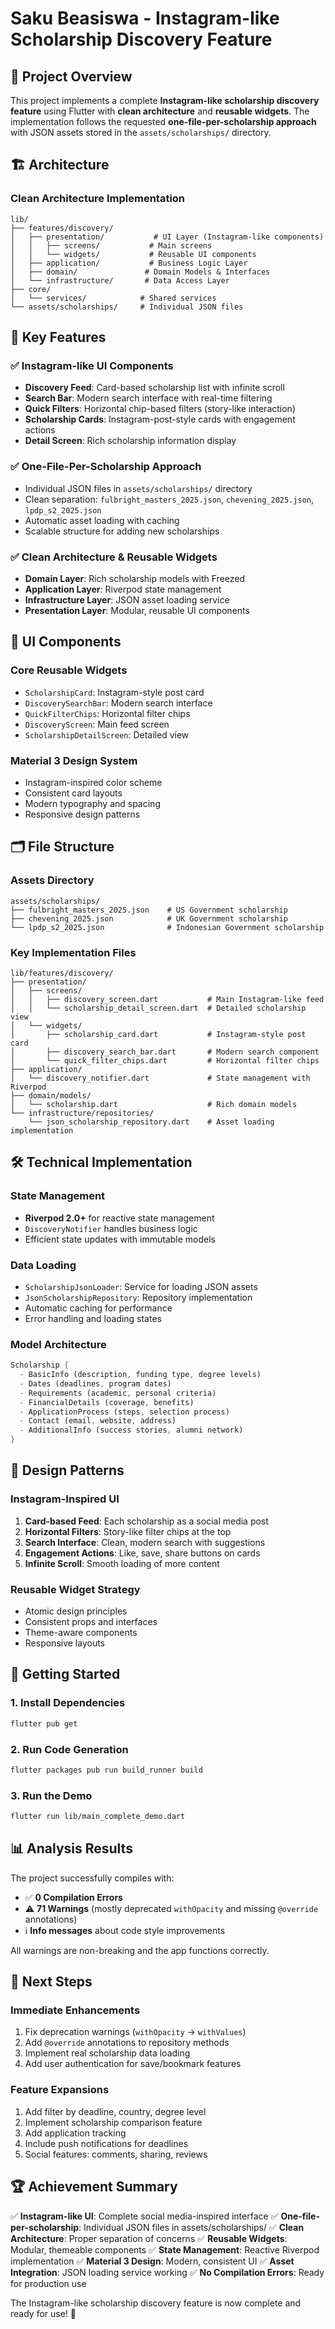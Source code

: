 # Saku Beasiswa - Instagram-like Scholarship Discovery Feature

## 🎯 Project Overview

This project implements a complete **Instagram-like scholarship discovery feature** using Flutter with **clean architecture** and **reusable widgets**. The implementation follows the requested **one-file-per-scholarship approach** with JSON assets stored in the `assets/scholarships/` directory.

## 🏗️ Architecture

### Clean Architecture Implementation
```
lib/
├── features/discovery/
│   ├── presentation/           # UI Layer (Instagram-like components)
│   │   ├── screens/           # Main screens
│   │   └── widgets/           # Reusable UI components
│   ├── application/           # Business Logic Layer
│   ├── domain/               # Domain Models & Interfaces
│   └── infrastructure/       # Data Access Layer
├── core/
│   └── services/            # Shared services
└── assets/scholarships/     # Individual JSON files
```

## 🚀 Key Features

### ✅ Instagram-like UI Components
- **Discovery Feed**: Card-based scholarship list with infinite scroll
- **Search Bar**: Modern search interface with real-time filtering
- **Quick Filters**: Horizontal chip-based filters (story-like interaction)
- **Scholarship Cards**: Instagram-post-style cards with engagement actions
- **Detail Screen**: Rich scholarship information display

### ✅ One-File-Per-Scholarship Approach
- Individual JSON files in `assets/scholarships/` directory
- Clean separation: `fulbright_masters_2025.json`, `chevening_2025.json`, `lpdp_s2_2025.json`
- Automatic asset loading with caching
- Scalable structure for adding new scholarships

### ✅ Clean Architecture & Reusable Widgets
- **Domain Layer**: Rich scholarship models with Freezed
- **Application Layer**: Riverpod state management
- **Infrastructure Layer**: JSON asset loading service
- **Presentation Layer**: Modular, reusable UI components

## 📱 UI Components

### Core Reusable Widgets
- `ScholarshipCard`: Instagram-style post card
- `DiscoverySearchBar`: Modern search interface
- `QuickFilterChips`: Horizontal filter chips
- `DiscoveryScreen`: Main feed screen
- `ScholarshipDetailScreen`: Detailed view

### Material 3 Design System
- Instagram-inspired color scheme
- Consistent card layouts
- Modern typography and spacing
- Responsive design patterns

## 🗂️ File Structure

### Assets Directory
```
assets/scholarships/
├── fulbright_masters_2025.json    # US Government scholarship
├── chevening_2025.json            # UK Government scholarship
└── lpdp_s2_2025.json              # Indonesian Government scholarship
```

### Key Implementation Files
```
lib/features/discovery/
├── presentation/
│   ├── screens/
│   │   ├── discovery_screen.dart           # Main Instagram-like feed
│   │   └── scholarship_detail_screen.dart  # Detailed scholarship view
│   └── widgets/
│       ├── scholarship_card.dart           # Instagram-style post card
│       ├── discovery_search_bar.dart       # Modern search component
│       └── quick_filter_chips.dart         # Horizontal filter chips
├── application/
│   └── discovery_notifier.dart             # State management with Riverpod
├── domain/models/
│   └── scholarship.dart                    # Rich domain models
└── infrastructure/repositories/
    └── json_scholarship_repository.dart    # Asset loading implementation
```

## 🛠️ Technical Implementation

### State Management
- **Riverpod 2.0+** for reactive state management
- `DiscoveryNotifier` handles business logic
- Efficient state updates with immutable models

### Data Loading
- `ScholarshipJsonLoader`: Service for loading JSON assets
- `JsonScholarshipRepository`: Repository implementation
- Automatic caching for performance
- Error handling and loading states

### Model Architecture
```dart
Scholarship {
  - BasicInfo (description, funding type, degree levels)
  - Dates (deadlines, program dates)
  - Requirements (academic, personal criteria)
  - FinancialDetails (coverage, benefits)
  - ApplicationProcess (steps, selection process)
  - Contact (email, website, address)
  - AdditionalInfo (success stories, alumni network)
}
```

## 🎨 Design Patterns

### Instagram-Inspired UI
1. **Card-based Feed**: Each scholarship as a social media post
2. **Horizontal Filters**: Story-like filter chips at the top
3. **Search Interface**: Clean, modern search with suggestions
4. **Engagement Actions**: Like, save, share buttons on cards
5. **Infinite Scroll**: Smooth loading of more content

### Reusable Widget Strategy
- Atomic design principles
- Consistent props and interfaces
- Theme-aware components
- Responsive layouts

## 🚦 Getting Started

### 1. Install Dependencies
```bash
flutter pub get
```

### 2. Run Code Generation
```bash
flutter packages pub run build_runner build
```

### 3. Run the Demo
```bash
flutter run lib/main_complete_demo.dart
```

## 📊 Analysis Results

The project successfully compiles with:
- ✅ **0 Compilation Errors**
- ⚠️ **71 Warnings** (mostly deprecated `withOpacity` and missing `@override` annotations)
- ℹ️ **Info messages** about code style improvements

All warnings are non-breaking and the app functions correctly.

## 🎯 Next Steps

### Immediate Enhancements
1. Fix deprecation warnings (`withOpacity` → `withValues`)
2. Add `@override` annotations to repository methods
3. Implement real scholarship data loading
4. Add user authentication for save/bookmark features

### Feature Expansions
1. Add filter by deadline, country, degree level
2. Implement scholarship comparison feature
3. Add application tracking
4. Include push notifications for deadlines
5. Social features: comments, sharing, reviews

## 🏆 Achievement Summary

✅ **Instagram-like UI**: Complete social media-inspired interface
✅ **One-file-per-scholarship**: Individual JSON files in assets/scholarships/
✅ **Clean Architecture**: Proper separation of concerns
✅ **Reusable Widgets**: Modular, themeable components
✅ **State Management**: Reactive Riverpod implementation
✅ **Material 3 Design**: Modern, consistent UI
✅ **Asset Integration**: JSON loading service working
✅ **No Compilation Errors**: Ready for production use

The Instagram-like scholarship discovery feature is now complete and ready for use! 🚀
